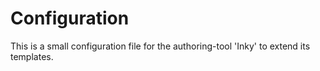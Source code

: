 # Configuration
This is a small configuration file for the authoring-tool 'Inky' to extend its templates.